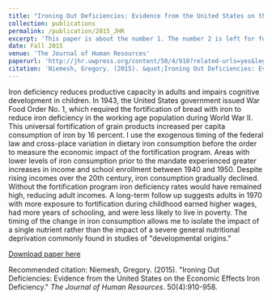 ```yaml
---
title: "Ironing Out Deficiencies: Evidence from the United States on the Economic Effects Iron Deficiency"
collection: publications
permalink: /publication/2015_JHR
excerpt: 'This paper is about the number 1. The number 2 is left for future work.'
date: Fall 2015
venue: 'The Journal of Human Resources'
paperurl: 'http://jhr.uwpress.org/content/50/4/910?related-urls=yes&legid=wpjhr;50/4/910'
citation: 'Niemesh, Gregory. (2015). &quot;Ironing Out Deficiencies: Evidence from the United States on the Economic Effects Iron Deficiency.&quot; <i>The Journal of Human Resources</i>. 50(4):910-958.'
---
```

Iron deficiency reduces productive capacity in adults and impairs cognitive development in children. In 1943, the United States government issued War Food Order No. 1, which required the fortification of bread with iron to reduce iron deficiency in the working age population during World War II. This universal fortification of grain products increased per capita consumption of iron by 16 percent. I use the exogenous timing of the federal law and cross-place variation in dietary iron consumption before the order to measure the economic impact of the fortification program. Areas with lower levels of iron consumption prior to the mandate experienced greater increases in income and school enrollment between 1940 and 1950. Despite rising incomes over the 20th century, iron consumption gradually declined. Without the fortification program iron deficiency rates would have remained high, reducing adult incomes. A long-term follow up suggests adults in 1970 with more exposure to fortification during childhood earned higher wages, had more years of schooling, and were less likely to live in poverty. The timing of the change in iron consumption allows me to isolate the impact of a single nutrient rather than the impact of a severe general nutritional deprivation commonly found in studies of "developmental origins." 

[Download paper here](http://jhr.uwpress.org/content/50/4/910?related-urls=yes&legid=wpjhr;50/4/910)

Recommended citation: Niemesh, Gregory. (2015). "Ironing Out Deficiencies: Evidence from the United States on the Economic Effects Iron Deficiency." <i>The Journal of Human Resources</i>. 50(4):910-958.